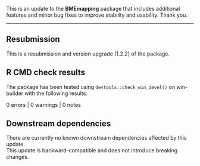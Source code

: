 This is an update to the **BMEmapping** package that includes additional features and minor bug fixes to improve stability and usability. Thank you.

---

## Resubmission

This is a resubmission and version upgrade (1.2.2) of the package.

## R CMD check results

The package has been tested using `devtools::check_win_devel()` on win-builder with the following results:

0 errors | 0 warnings | 0 notes

## Downstream dependencies

There are currently no known downstream dependencies affected by this update.  
This update is backward-compatible and does not introduce breaking changes.

